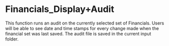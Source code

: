 # Financials\_Display+Audit

This function runs an audit on the currently selected set of Financials.
Users will be able to see date and time stamps for every change made
when the financial set was last saved. The audit file is saved in the
current input folder.
